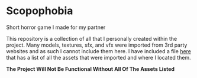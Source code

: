# Scopophobia
 Short horror game I made for my partner

 This repository is a collection of all that I personally created within the project. Many models, textures, sfx, and vfx were imported from 3rd party websites and as such I cannot include them here. I have included a file [here](https://github.com/UPS11407/scopophobia/blob/main/Assets/ImportedAssets.txt) that has a list of all the assets that were imported and where I located them.  

**The Project Will Not Be Functional Without All Of The Assets Listed**
